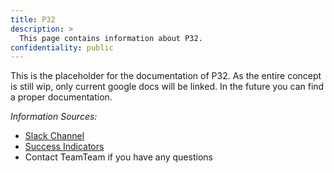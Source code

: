 ```yaml
---
title: P32
description: >
  This page contains information about P32.
confidentiality: public
---
```

This is the placeholder for the documentation of P32. As the entire concept is still wip, only current google docs will be linked. In the future you can find a proper documentation.

*Information Sources:*
* [Slack Channel](https://app.slack.com/client/T0251EQJH/C0430C5BD9N)
* [Success Indicators](https://docs.google.com/document/d/1O4MzuQk6FejgfY_FjA76Ku7Lfo4ea5qgCcXkcTVlMFE)
* Contact TeamTeam if you have any questions
